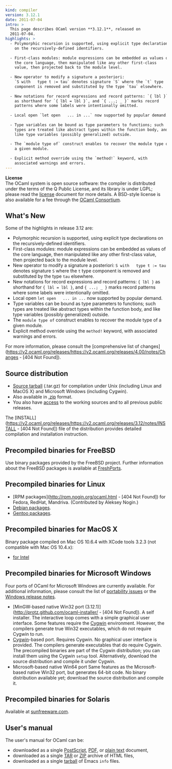 ```yaml
---
kind: compiler
version: 3.12.1
date: 2011-07-04
intro: >
  This page describes OCaml version **3.12.1**, released on
  2011-07-04.
highlights: >
  - Polymorphic recursion is supported, using explicit type declarations
    on the recursively-defined identifiers.
  
  - First-class modules: module expressions can be embedded as values of
    the core language, then manipulated like any other first-class
    value, then projected back to the module level.
  
  - New operator to modify a signature a posteriori:
    `S with   type t := tau` denotes signature `S` where the `t` type
    component is removed and substituted by the type `tau` elsewhere.
  
  - New notations for record expressions and record patterns: `{ lbl }`
    as shorthand for `{ lbl = lbl }`, and `{ ...; _ }` marks record
    patterns where some labels were intentionally omitted.
  
  - Local open `let open   ... in ...` now supported by popular demand.
  
  - Type variables can be bound as type parameters to functions; such
    types are treated like abstract types within the function body, and
    like type variables (possibly generalized) outside.
  
  - The `module type of` construct enables to recover the module type of
    a given module.
  
  - Explicit method override using the `method!` keyword, with
    associated warnings and errors.
---
```


**License**<br />
 The OCaml system is open source software: the compiler is distributed
under the terms of the Q Public License, and its library is under LGPL;
please read the [license](https://v2.ocaml.org/docs/license.html) document for more details. A
BSD-style license is also available for a fee through the [OCaml
Consortium](https://v2.ocaml.org/consortium/).

## What's New
Some of the highlights in release 3.12 are:

* Polymorphic recursion is supported, using explicit type declarations
 on the recursively-defined identifiers.
* First-class modules: module expressions can be embedded as values of
 the core language, then manipulated like any other first-class
 value, then projected back to the module level.
* New operator to modify a signature a posteriori:
 `S with   type t := tau` denotes signature `S` where the `t` type
 component is removed and substituted by the type `tau` elsewhere.
* New notations for record expressions and record patterns: `{ lbl }`
 as shorthand for `{ lbl = lbl }`, and `{ ...; _ }` marks record
 patterns where some labels were intentionally omitted.
* Local open `let open   ... in ...` now supported by popular demand.
* Type variables can be bound as type parameters to functions; such
 types are treated like abstract types within the function body, and
 like type variables (possibly generalized) outside.
* The `module type of` construct enables to recover the module type of
 a given module.
* Explicit method override using the `method!` keyword, with
 associated warnings and errors.

For more information, please consult the [comprehensive list of
changes](https://v2.ocaml.org/releases/https://v2.ocaml.org/releases/4.00/notes/Changes - [404 Not Found]).

## Source distribution
* [Source
 tarball](https://github.com/ocaml/ocaml/archive/3.12.1.tar.gz)
 (.tar.gz) for compilation under Unix (including Linux and MacOS X)
 and Microsoft Windows (including Cygwin).
* Also available in
 [.zip](https://github.com/ocaml/ocaml/archive/3.12.1.zip)
 format.
* You also have [access](https://v2.ocaml.org/releases/index.html) to the working
 sources and to all previous public releases.

The [INSTALL](https://v2.ocaml.org/releases/https://v2.ocaml.org/releases/3.12/notes/INSTALL - [404 Not Found])
file of the distribution provides detailed compilation and installation
instruction.

## Precompiled binaries for FreeBSD
Use binary packages provided by the FreeBSD project. Further information
about the FreeBSD packages is available at
[FreshPorts](http://www.freshports.org/lang/ocaml).

## Precompiled binaries for Linux
* [RPM packages](http://rpm.nogin.org/ocaml.html - [404 Not Found]) for Fedora, RedHat,
 Mandriva. (Contributed by Aleksey Nogin.)
* [Debian packages](http://packages.debian.org/ocaml).
* [Gentoo
 packages](http://packages.gentoo.org/packages/?category=dev-lang;name=ocaml).

## Precompiled binaries for MacOS X
Binary package compiled on Mac OS 10.6.4 with XCode tools 3.2.3 (not
compatible with Mac OS 10.4.x):

* [for
 Intel](https://caml.inria.fr/pub/distrib/ocaml-3.12/ocaml-3.12.0-intel.dmg)

## Precompiled binaries for Microsoft Windows
Four ports of OCaml for Microsoft Windows are currently available. For
additional information, please consult the list of [portability
issues](http://caml.inria.fr/ocaml/portability.en.html) or the [Windows
release
notes](https://v2.ocaml.org/releases/3.12/notes/README.win32).

* [MinGW-based native Win32 port
 (3.12.1)](http://protz.github.com/ocaml-installer/ - [404 Not Found]). A self
 installer. The interactive loop comes with a simple graphical user
 interface. Some features require the [Cygwin](http://cygwin.com/)
 environment. However, the compilers generate true Win32 executables,
 which do not require Cygwin to run.
* [Cygwin](http://cygwin.com/)-based port. Requires Cygwin. No
 graphical user interface is provided. The compilers generate
 executables that do require Cygwin. The precompiled binaries are
 part of the Cygwin distribution; you can install them using the
 Cygwin `setup` tool. Alternatively, download the source distribution
 and compile it under Cygwin.
* Microsoft-based native Win64 port Same features as the
 Microsoft-based native Win32 port, but generates 64-bit code. No
 binary distribution available yet; download the source distribution
 and compile it.

## Precompiled binaries for Solaris
Available at [sunfreeware.com](http://sunfreeware.com/).

## User's manual
The user's manual for OCaml can be:

* downloaded as a single
 [PostScript](https://v2.ocaml.org/releases/3.12/ocaml-3.12-refman.ps.gz),
 [PDF](https://v2.ocaml.org/releases/3.12/ocaml-3.12-refman.pdf),
 or [plain
 text](https://v2.ocaml.org/releases/3.12/ocaml-3.12-refman.txt)
 document,
* downloaded as a single
 [TAR](https://v2.ocaml.org/releases/3.12/ocaml-3.12-refman.html.tar.gz)
 or
 [ZIP](https://v2.ocaml.org/releases/3.12/ocaml-3.12-refman.html.zip)
 archive of HTML files,
* downloaded as a single
 [tarball](https://v2.ocaml.org/releases/3.12/ocaml-3.12-refman.info.tar.gz)
 of Emacs `info` files.
